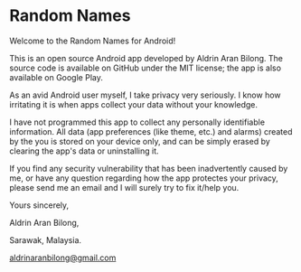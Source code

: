 # Random Names
Welcome to the Random Names for Android!

This is an open source Android app developed by Aldrin Aran Bilong. The source code is available on GitHub under the MIT license; the app is also available on Google Play.

As an avid Android user myself, I take privacy very seriously. I know how irritating it is when apps collect your data without your knowledge.

I have not programmed this app to collect any personally identifiable information. All data (app preferences (like theme, etc.) and alarms) created by the you is stored on your device only, and can be simply erased by clearing the app's data or uninstalling it.

If you find any security vulnerability that has been inadvertently caused by me, or have any question regarding how the app protectes your privacy, please send me an email and I will surely try to fix it/help you.



Yours sincerely,



Aldrin Aran Bilong,

Sarawak, Malaysia.

aldrinaranbilong@gmail.com
